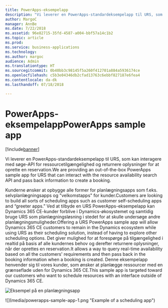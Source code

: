 ```yaml
---
title: PowerApps-eksempelapp
description: "Vi leverer en PowerApps-standardeksempelapp til URS, som kan interagere med søge-API for ressourcetilgængelighed og returnere oplysninger for at oprette en reservation."
author: MargoC
manager: AnnBe
ms.date: 7/22/2018
ms.assetid: 96e82715-35fd-4587-a004-bbf57a14c1b2
ms.topic: article
ms.prod: 
ms.service: business-applications
ms.technology: 
ms.author: margoc
audience: Admin
ms.translationtype: HT
ms.sourcegitcommit: 0b40bb3c98145f5a260f412701a884a5936174ce
ms.openlocfilehash: c5b3e04346db2cfad13763c6ebbf827187e6fea4
ms.contentlocale: da-dk
ms.lasthandoff: 07/18/2018

---
```


#  <a name="powerapps-sample-app"></a><span data-ttu-id="1fc5a-103">PowerApps-eksempelapp</span><span class="sxs-lookup"><span data-stu-id="1fc5a-103">PowerApps sample app</span></span>

[!include[banner](../../../../includes/banner.md)]

<span data-ttu-id="1fc5a-104">Vi leverer en PowerApps-standardeksempelapp til URS, som kan interagere med søge-API for ressourcetilgængelighed og returnere oplysninger for at oprette en reservation.</span><span class="sxs-lookup"><span data-stu-id="1fc5a-104">We are providing an out-of-the-box PowerApps sample app for URS that can interact with the resource availability search API and pass back information to create a booking.</span></span>

<span data-ttu-id="1fc5a-105">Kunderne ønsker at opbygge alle former for planlægningsapps som f.eks. selvplanlægningsapps og "velkomstapps" for kunder.</span><span class="sxs-lookup"><span data-stu-id="1fc5a-105">Customers are looking to build all sorts of scheduling apps such as customer self-scheduling apps and “greeter apps.”</span></span> <span data-ttu-id="1fc5a-106">Ved at tilbyde en URS PowerApps-eksempelapp kan Dynamics 365 CE-kunder forblive i Dynamics-økosystemet og samtidig bruge URS som planlægningsløsning i stedet for at skulle undersøge andre planlægningsmuligheder.</span><span class="sxs-lookup"><span data-stu-id="1fc5a-106">Offering a URS PowerApps sample app will allow Dynamics 365 CE customers to remain in the Dynamics ecosystem while using URS as their scheduling solution, instead of having to explore other scheduling options.</span></span> <span data-ttu-id="1fc5a-107">Det giver mulighed for at forespørge på tilgængelighed i realtid på basis af alle kundernes behov og derefter returnere oplysninger, når der oprettes en reservation.</span><span class="sxs-lookup"><span data-stu-id="1fc5a-107">It allows a way to query real-time availability based on all the customers' requirements and then pass back in the booking information when a booking is created.</span></span> <span data-ttu-id="1fc5a-108">Denne eksempelapp henvender sig til vores kunder, som ønsker at planlægge ressourcer med en grænseflade uden for Dynamics 365 CE.</span><span class="sxs-lookup"><span data-stu-id="1fc5a-108">This sample app is targeted toward our customers who want to schedule resources with an interface outside of Dynamics 365 CE.</span></span>

<span data-ttu-id="1fc5a-109">![](media/powerapps-sample-app-1.png "Eksempel på en planlægningsapp")
<!-- picture --></span><span class="sxs-lookup"><span data-stu-id="1fc5a-109">![](media/powerapps-sample-app-1.png "Example of a scheduling app")
<!-- picture --></span></span>


